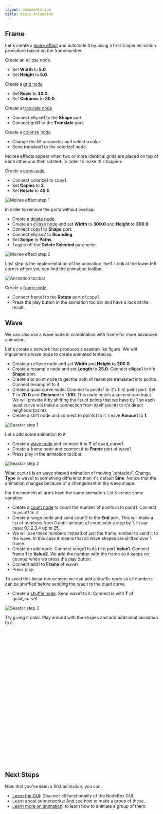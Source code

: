 ```yaml
---
layout: documentation
title: Basic Animation
---
```


Frame
-------

Let's create a [moire effect](http://en.wikipedia.org/wiki/Moire_pattern) and automate it by using a first simple animation procedure based on the framenumber.

Create an [ellipse node](/node/reference/corevector/ellipse.html).

* Set **Width** to **5.0**.
* Set **Height** to **5.0**.

Create a [grid node](/node/reference/corevector/grid.html)

* Set **Rows** to **30.0**.
* Set **Columns** to **30.0**.

Create a [translate node](/node/reference/corevector/translate.html)

* Connect ellipse1 to the **Shape** port.
* Connect grid1 to the **Translate** port.

Create a [colorize node](/node/reference/corevector/colorize.html)

* Change the fill parameter and select a color.
* Send translate1 to the colorize1 node.

Moiree effects appear when two or more identical grids are placed on top of each other and then rotated. In order to make this happen:

Create a [copy node](/node/reference/corevector/copy.html)

* Connect colorize1 to copy1.
* Set **Copies** to **2**
* Set **Rotate** to **45.0**

![Moiree effect step 1](animation-moiree-stepa.png)

In order to remove the parts without overlap:

* Create a [delete node](/node/reference/corevector/delete.html).
* Create an [ellipse node](/node/reference/corevector/ellipse.html) and set **Width** to **300.0** and **Height** to **300.0**
* Connect copy1 to **Shape** port.
* Connect ellipse2 to **Bounding**.
* Set **Scope** to **Paths**.
* Toggle off the **Delete Selected** parameter.

![Moiree effect step 2](animation-moiree-stepb.png)

Last step is the implementation of the animation itself. Look at the lower left corner where you can find the animation toolbar.

![Animation toolbar](animation-toolbar.png)

Create a [frame node](/node/reference/core/frame.html).

* Connect frame1 to the **Rotate** port of copy1.
* Press the play button in the animation toolbar and have a look at the result.

Wave
----

We can also use a wave node in combination with frame for more advanced animation.

Let's create a network that produces a seastar-like figure. We will implement a wave node to create animated tentacles.

* Create an ellipse node and set **Width** and **Height** to **200.0**.
* Create a resample node and set **Length** to **25.0**. Connect ellipse1 to it's **Shape** port.
* Create a to point node to get the path of resample translated into points. Connect resample1 to it.
* Create a quad curve node. Connect to points1 to it's first point port. Set **T** to **70.0** and **Distance** to **-100**. This node needs a second port input. We will provide it by shifting the list of points that we have by 1 so each quad curve will make a connection from itself (point) to it's direct neighbour(point).
* Create a shift node and connect to points1 to it. Leave **Amount** to **1**.

![Seastar step 1](animation-seastara.png)

Let's add some animation to it:

* Create a [wave node](/node/reference/math/wave.html) and connect it to **T** of quad_curve1.
* Create a frame node and connect it to **Frame** port of wave1.
* Press play in the animation toolbar.

![Seastar step 2](animation-seastarb.png)

What occurs is an wave shaped animation of moving 'tentacles'. Change **Type** in wave1 to something differenct than it's default **Sine**. Notice that the animation changes because of a changement in the wave shape.

For the moment all arms have the same animation. Let's create some variation.

* Create a [count node](/node/reference/math/count.html) to count the number of points in to point1. Connect to point1 to it.
* Create a range node and send count1 to the **End** port. This will make a list of numbers from 0 untill amount of count with a step by 1. In our case: 0,1,2,3,4 up to 25.
* We will use these numbers instead of just the frame number to send it to the wave. In this case it means that all wave shapes are shifted over 1 frame.
* Create an add node. Connect range1 to its first port **Value1**. Connect frame 1 to **Value2**. We add the number with the frame so it keeps on counter when we press the play button.
* Connect add1 to **Frame** of wave1.
* Press play.

To avoid this linear mouvement we can add a shuffle node so all numbers can be shuffled before sending the result to the quad curve.

* Create a [shuffle node](/node/reference/list/shuffle.html). Send wave1 to it. Connect is with **T** of quad_curve1.


![Seastar step 3](animation-seastarc.png)

Try giving it color. Play around with the shapes and add additional animation to it.

<object width="580" height="435"><param name="movie" value="http://www.youtube.com/v/BxGedr6R6-0?version=3&amp;hl=en_US"></param><param name="allowFullScreen" value="true"></param><param name="allowscriptaccess" value="always"></param><embed src="http://www.youtube.com/v/BxGedr6R6-0?version=3&amp;hl=en_US" type="application/x-shockwave-flash" width="580" height="435" allowscriptaccess="always" allowfullscreen="true"></embed></object>

Next Steps
----------
Now that you've seen a first animation, you can:

* [Learn the GUI](../concepts/gui.html): Discover all functionality of the NodeBox GUI.
* [Learn about subnetworks](../concepts/subnetworks.html): And see how to make a group of these.
* [Learn more on animation](../using/animation.html): to learn how to animate a group of them:

<object width="580" height="435"><param name="movie" value="http://www.youtube.com/v/EtbC69Xogh4?version=3&amp;hl=en_US"></param><param name="allowFullScreen" value="true"></param><param name="allowscriptaccess" value="always"></param><embed src="http://www.youtube.com/v/EtbC69Xogh4?version=3&amp;hl=en_US" type="application/x-shockwave-flash" width="580" height="435" allowscriptaccess="always" allowfullscreen="true"></embed></object>
<object width="580" height="435"><param name="movie" value="http://www.youtube.com/v/EtbC69Xogh4?version=3&amp;hl=en_US"></param><param name="allowFullScreen" value="true"></param><param name="allowscriptaccess" value="always"></param><embed src="http://www.youtube.com/v/EtbC69Xogh4?version=3&amp;hl=en_US" type="application/x-shockwave-flash" width="580" height="435" allowscriptaccess="always" allowfullscreen="true"></embed></object>